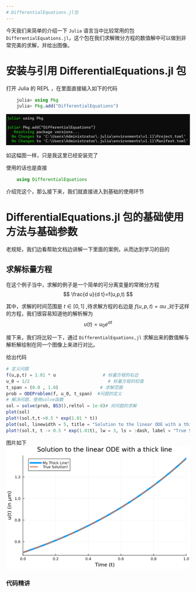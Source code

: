 ```yaml
---
# DifferentialEquations.jl包
---
```

今天我们来简单的介绍一下 `Julia` 语言当中比较常用的包 `DifferentialEquations.jl`，这个包在我们求解微分方程的数值解中可以做到非常完美的求解，并给出图像。

# 安装与引用 DifferentialEquations.jl 包
打开 Julia 的 REPL ，在里面直接输入如下的代码
```julia
    julia> using Pkg
    julia> Pkg.add("DifferentialEquations")
```

![alt text](661badec769f466d9453cdebd0b7838b.png)

如这幅图一样，只是我这里已经安装完了

使用的话也是直接
```julia
    using DifferentialEquations
```

介绍完这个，那么接下来，我们就直接进入到基础的使用环节

# DifferentialEquations.jl 包的基础使用方法与基础参数

老规矩，我们边看帮助文档边讲解一下里面的案例，从而达到学习的目的

## 求解标量方程

在这个例子当中，求解的例子是一个简单的可分离变量的常微分方程
$$
\frac{d u}{d t}=f(u,p,t)
$$

其中，求解的时间范围是 $t\in [0,1]$ ,待求解方程的右边是 $f(u,p,t)=\alpha u$ ,对于这样的方程，我们很容易知道他的解析解为
$$
u(t)=u_0 e^{\alpha t}
$$

接下来，我们将比较一下，通过 `DifferentialEquations,jl` 求解出来的数值解与解析解绘制在同一个图像上来进行对比。

给出代码
```julia
# 定义问题
f(u,p,t) = 1.01 * u                  # 标量方程的右边
u_0 = 1/2                              # 标量方程的初值
t_span = (0.0 , 1.0)                # 求解范围
prob = ODEProblem(f, u_0, t_span)  #问题的定义
# 解决问题，使用solve函数
sol = solve(prob, BS3(),reltol = 1e-8)# 对问题的求解
plot(sol)                               
plot!(sol.t,t->0.5 * exp(1.01 * t)) 
plot(sol, linewidth = 5, title = "Solution to the linear ODE with a thick line",xaxis = "Time (t)", yaxis = "u(t) (in μm)", label = "My Thick Line!") # 绘制出数值解图像
plot!(sol.t, t -> 0.5 * exp(1.01t), lw = 3, ls = :dash, label = "True Solution!")# 在同一个画布上绘制出解析解图像
```
图片如下
![alt text](image.png)
### 代码精讲















